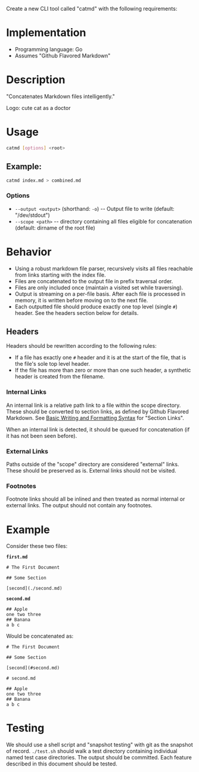 Create a new CLI tool called "catmd" with the following requirements:

# Implementation

- Programming language: Go
- Assumes "Github Flavored Markdown"

# Description

"Concatenates Markdown files intelligently."

Logo: cute cat as a doctor

# Usage

```bash
catmd [options] <root>
```

## Example:

```bash
catmd index.md > combined.md
```

### Options

- `--output <output>` (shorthand: `-o`) -- Output file to write (default: "/dev/stdout")
- `--scope <path>` -- directory containing all files eligible for concatenation (default: dirname of the root file)

# Behavior

- Using a robust markdown file parser, recursively visits all files reachable from links starting with the index file.
- Files are concatenated to the output file in prefix traversal order.
- Files are only included once (maintain a visited set while traversing).
- Output is streaming on a per-file basis. After each file is processed in memory, it is written before moving on to the next file.
- Each outputted file should produce exactly one top level (single `#`) header. See the headers section below for details.

## Headers

Headers should be rewritten according to the following rules:

- If a file has exactly one `#` header and it is at the start of the file, that is the file's sole top level header.
- If the file has more than zero or more than one such header, a synthetic header is created from the filename.

### Internal Links

An internal link is a relative path link to a file within the scope directory.
These should be converted to section links, as defined by Github Flavored
Markdown. See [Basic Writing and Formatting Syntax](./basic-writing-and-formatting-syntax.md) for "Section Links".

When an internal link is detected, it should be queued for concatenation (if it has not been seen before).

### External Links

Paths outside of the "scope" directory are considered "external" links. These should be preserved as is. External links should
not be visited.

### Footnotes

Footnote links should all be inlined and then treated as normal internal or external links. The output should not contain any footnotes.

# Example

Consider these two files:

**`first.md`**

```
# The First Document

## Some Section

[second](./second.md)
```

**`second.md`**

```
## Apple
one two three
## Banana
a b c
```

Would be concatenated as:

```
# The First Document

## Some Section

[second](#second.md)

# second.md

## Apple
one two three
## Banana
a b c
```

# Testing

We should use a shell script and "snapshot testing" with git as the snapshot of record. `./test.sh` should walk a test directory containing individual named test case directories. The output should be committed. Each feature described in this document should be tested.
